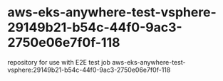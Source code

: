# aws-eks-anywhere-test-vsphere-29149b21-b54c-44f0-9ac3-2750e06e7f0f-118
repository for use with E2E test job aws-eks-anywhere-test-vsphere:29149b21-b54c-44f0-9ac3-2750e06e7f0f-118
